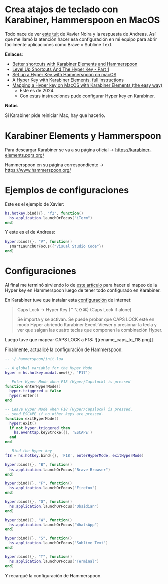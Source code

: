 # Crea atajos de teclado con Karabiner, Hammerspoon en MacOS

Todo nace de ver [este tuit](https://twitter.com/fxn/status/1798623385339167128) de Xavier Noira y la respuesta de Andreas. Así que me llamó la atención hacer esa configuración en mi equipo para abrir fácilmente aplicaciones como Brave o Sublime Text.

**Enlaces**:
- [Better shortcuts with Karabiner Elements and Hammerspoon](https://dev.to/ccedacero/better-shortcuts-with-karabiner-elements-and-hammerspoon-1plf)
- [Level Up Shortcuts And The Hyper Key - Part 1](https://mattorb.com/level-up-shortcuts-and-the-hyper-key/)
- [Set up a Hyper Key with Hammerspoon on macOS](https://kalis.me/setup-hyper-key-hammerspoon-macos/)
- [A Hyper Key with Karabiner Elements, full instructions](https://brettterpstra.com/2017/06/15/a-hyper-key-with-karabiner-elements-full-instructions/)
- [Mapping a Hyper key on MacOS with Karabiner Elements (the easy way)](https://benholmen.com/blog/hyper-key-with-karabiner-elements-raycast/)
	- Este es de 2024.
	- Con estas instrucciones pude configurar Hyper key en Karabiner.

**Notas**

Si Karabiner pide reiniciar Mac, hay que hacerlo.

# Karabiner Elements y Hammerspoon

Para descargar Karabiner se va a su página oficial -> https://karabiner-elements.pqrs.org/

Hammerspoon en su página correspondiente -> https://www.hammerspoon.org/

# Ejemplos de configuraciones

Este es el ejemplo de Xavier:
```lua
hs.hotkey.bind({}, "f2", function()
  hs.application.launchOrFocus("iTerm")
end)
```

Y este es el de Andreas:
```lua
hyper:bind({}, "V", function()
  smartLaunchOrFocus({"Visual Studio Code"})
end)
```

# Configuraciones

Al final me terminó sirviendo lo de [este artículo](https://kalis.me/setup-hyper-key-hammerspoon-macos/) para hacer el mapeo de la Hyper key en Hammerspoon luego de tener todo configurado en Karabiner.

En Karabiner tuve que instalar esta [configuración](https://ke-complex-modifications.pqrs.org/) de internet:

> Caps Lock → Hyper Key (⌃⌥⇧⌘) (Caps Lock if alone)
> 
> Se importa y se activan. Se puede probar que CAPS LOCK esté en modo Hyper abriendo Karabiner Event-Viewer y presionar la tecla y ver que salgan las cuatro teclas que componen la combinación Hyper.

Luego tuve que mapear CAPS LOCK a F18:
![[rename_caps_to_f18.png]]

Finalmente, actualicé la configuración de Hammerspoon:
```lua
-- ~/.hammerspoon/init.lua

-- A global variable for the Hyper Mode
hyper = hs.hotkey.modal.new({}, 'F17')

-- Enter Hyper Mode when F18 (Hyper/Capslock) is pressed
function enterHyperMode()
  hyper.triggered = false
  hyper:enter()
end

-- Leave Hyper Mode when F18 (Hyper/Capslock) is pressed,
-- send ESCAPE if no other keys are pressed.
function exitHyperMode()
  hyper:exit()
  if not hyper.triggered then
    hs.eventtap.keyStroke({}, 'ESCAPE')
  end
end

-- Bind the Hyper key
f18 = hs.hotkey.bind({}, 'F18', enterHyperMode, exitHyperMode)

hyper:bind({}, "B", function()
  hs.application.launchOrFocus("Brave Browser")
end)

hyper:bind({}, "F", function()
  hs.application.launchOrFocus("Firefox")
end)

hyper:bind({}, "O", function()
  hs.application.launchOrFocus("Obsidian")
end)

hyper:bind({}, "W", function()
  hs.application.launchOrFocus("WhatsApp")
end)

hyper:bind({}, "S", function()
  hs.application.launchOrFocus("Sublime Text")
end)

hyper:bind({}, "T", function()
  hs.application.launchOrFocus("Terminal")
end)

```

Y recargué la configuración de Hammerspoon.